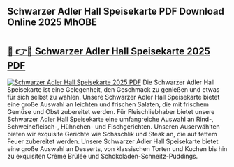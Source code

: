 ## Schwarzer Adler Hall Speisekarte PDF Download Online 2025 MhOBE

# <h2><a href="http://gcbdhy.nevu.top/?p=Schwarzer+Adler+Hall+Speisekarte">🔗 👉🔴 Schwarzer Adler Hall Speisekarte 2025 PDF</a></h2>

[![Schwarzer Adler Hall Speisekarte 2025 PDF](https://i.imgur.com/dBaPXMq.png)](http://gcbdhy.nevu.top/?p=Schwarzer+Adler+Hall+Speisekarte)
Die Schwarzer Adler Hall Speisekarte ist eine Gelegenheit, den Geschmack zu genießen und etwas für sich selbst zu wählen. Unsere Schwarzer Adler Hall Speisekarte bietet eine große Auswahl an leichten und frischen Salaten, die mit frischem Gemüse und Obst zubereitet werden. Für Fleischliebhaber bietet unsere Schwarzer Adler Hall Speisekarte eine umfangreiche Auswahl an Rind-, Schweinefleisch-, Hühnchen- und Fischgerichten. Unseren Auserwählten bieten wir exquisite Gerichte wie Schaschlik und Steak an, die auf fettem Feuer zubereitet werden. Unsere Schwarzer Adler Hall Speisekarte bietet eine große Auswahl an Desserts, von klassischen Torten und Kuchen bis hin zu exquisiten Crème Brûlée und Schokoladen-Schneitz-Puddings.
